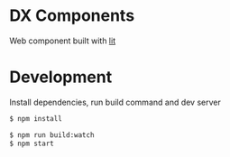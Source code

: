 # DX Components

Web component built with [lit](https://lit.dev/)

# Development

Install dependencies, run build command and dev server

```bash
$ npm install
```

```bash
$ npm run build:watch
$ npm start
```